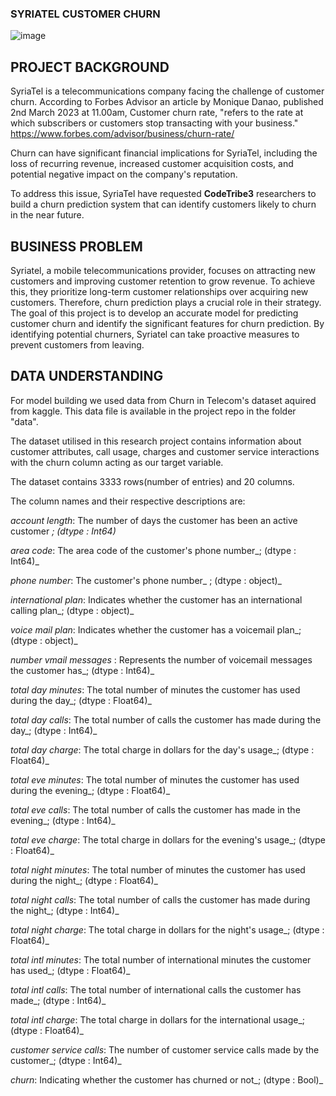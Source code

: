 ### SYRIATEL CUSTOMER CHURN
![image](https://github.com/Muthoni-Kahura/Customer_Churn_Prediction_model_by_CodeTribe3/assets/128212536/718bce74-01a3-4c18-903d-c7a8bdb1aa9c)

## PROJECT BACKGROUND

SyriaTel is a telecommunications company facing the challenge of customer churn.
According to Forbes Advisor an article by Monique Danao, published 2nd March 2023 at 11.00am, Customer churn rate, "refers to the rate at which subscribers or customers stop transacting with your business." https://www.forbes.com/advisor/business/churn-rate/

Churn can have significant financial implications for SyriaTel, including the loss of recurring revenue, increased customer acquisition costs, and potential negative impact on the company's reputation.

To address this issue, SyriaTel have requested **CodeTribe3** researchers to build a churn prediction system that can identify customers likely to churn in the near future.

## BUSINESS PROBLEM

Syriatel, a mobile telecommunications provider, focuses on attracting new customers and improving customer retention to grow revenue. To achieve this, they prioritize long-term customer relationships over acquiring new customers. Therefore, churn prediction plays a crucial role in their strategy. The goal of this project is to develop an accurate model for predicting customer churn and identify the significant features for churn prediction. By identifying potential churners, Syriatel can take proactive measures to prevent customers from leaving.

## DATA UNDERSTANDING

For model building we used data from Churn in Telecom's dataset aquired from kaggle. This data file is available in the project repo in the folder "data".

The dataset utilised in this research project contains information about customer attributes, call usage, charges and customer service interactions with the churn column acting as our target variable.

The dataset contains 3333 rows(number of entries) and 20 columns.

The column names and their respective descriptions are:

_account length_: The number of days the customer has been an active customer _; (dtype : Int64)_

_area code_: The area code of the customer's phone number_; (dtype : Int64)_

_phone number_: The customer's phone number_ ; (dtype : object)_

_international plan_: Indicates whether the customer has an international calling plan_; (dtype : object)_

_voice mail plan_: Indicates whether the customer has a voicemail plan_; (dtype : object)_

_number vmail messages_ : Represents the number of voicemail messages the customer has_; (dtype : Int64)_

_total day minutes_: The total number of minutes the customer has used during the day_; (dtype : Float64)_

_total day calls_: The total number of calls the customer has made during the day_; (dtype : Int64)_

_total day charge_: The total charge in dollars for the day's usage_; (dtype : Float64)_

_total eve minutes_: The total number of minutes the customer has used during the evening_; (dtype : Float64)_

_total eve calls_: The total number of calls the customer has made in the evening_; (dtype : Int64)_

_total eve charge_: The total charge in dollars for the evening's usage_; (dtype : Float64)_

_total night minutes_: The total number of minutes the customer has used during the night_; (dtype : Float64)_

_total night calls_: The total number of calls the customer has made during the night_; (dtype : Int64)_

_total night charge_: The total charge in dollars for the night's usage_; (dtype : Float64)_

_total intl minutes_: The total number of international minutes the customer has used_; (dtype : Float64)_

_total intl calls_: The total number of international calls the customer has made_; (dtype : Int64)_

_total intl charge_: The total charge in dollars for the international usage_; (dtype : Float64)_

_customer service calls_: The number of customer service calls made by the customer_; (dtype : Int64)_

_churn_: Indicating whether the customer has churned or not_; (dtype : Bool)_





